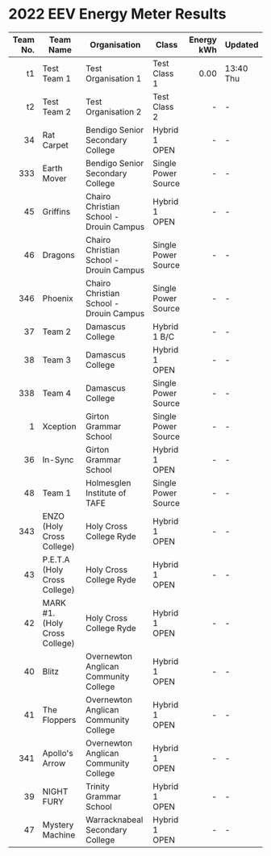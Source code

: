 # 2022 EEV Energy Meter Results
|Team No.|Team Name|Organisation|Class|Energy kWh|Updated|
|---:|---|---|---|---:|---|
|t1|Test Team 1|Test Organisation 1|Test Class 1|0.00|13:40 Thu|
|t2|Test Team 2|Test Organisation 2|Test Class 2|-|-|
|34|Rat Carpet|Bendigo Senior Secondary College|Hybrid 1 OPEN|-|-|
|333|Earth Mover|Bendigo Senior Secondary College|Single Power Source|-|-|
|45|Griffins|Chairo Christian School - Drouin Campus|Hybrid 1 OPEN|-|-|
|46|Dragons|Chairo Christian School - Drouin Campus|Single Power Source|-|-|
|346|Phoenix|Chairo Christian School - Drouin Campus|Single Power Source|-|-|
|37|Team 2|Damascus College|Hybrid 1 B/C|-|-|
|38|Team 3|Damascus College|Hybrid 1 OPEN|-|-|
|338|Team 4|Damascus College|Single Power Source|-|-|
|1|Xception|Girton Grammar School|Single Power Source|-|-|
|36|In-Sync|Girton Grammar School|Hybrid 1 OPEN|-|-|
|48|Team 1|Holmesglen Institute of TAFE|Single Power Source|-|-|
|343|ENZO (Holy Cross College)|Holy Cross College Ryde|Hybrid 1 OPEN|-|-|
|43|P.E.T.A (Holy Cross College)|Holy Cross College Ryde|Hybrid 1 OPEN|-|-|
|42|MARK #1. (Holy Cross College)|Holy Cross College Ryde|Hybrid 1 OPEN|-|-|
|40|Blitz|Overnewton Anglican Community College|Hybrid 1 OPEN|-|-|
|41|The Floppers|Overnewton Anglican Community College|Hybrid 1 OPEN|-|-|
|341|Apollo's Arrow|Overnewton Anglican Community College|Hybrid 1 OPEN|-|-|
|39|NIGHT FURY|Trinity Grammar School|Hybrid 1 OPEN|-|-|
|47|Mystery Machine|Warracknabeal Secondary College|Hybrid 1 OPEN|-|-|
